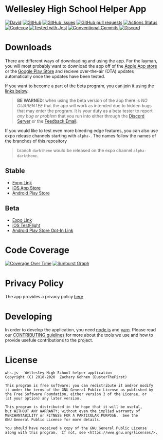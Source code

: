 # Wellesley High School Helper App

[![David](https://img.shields.io/david/whsha/whs.js.svg)](https://github.com/whsha/whs.js/network/dependencies)
[![GitHub](https://img.shields.io/github/license/whsha/whs.js.svg)](https://github.com/whsha/whs.js/blob/master/LICENSE)
[![GitHub issues](https://img.shields.io/github/issues/whsha/whs.js.svg)](https://github.com/whsha/whs.js/issues)
[![GitHub pull requests](https://img.shields.io/github/issues-pr/whsha/whs.js.svg)](https://github.com/whsha/whs.js/pulls)
[![Actions Status](https://github.com/whsha/whs.js/workflows/Build%20App/badge.svg)](https://github.com/whsha/whs.js/actions)
[![Codecov](https://img.shields.io/codecov/c/github/whsha/whs.js/master.svg)](https://codecov.io/gh/whsha/whs.js)
[![Tested with Jest](https://img.shields.io/badge/tested_with-jest-99424f.svg)](https://github.com/facebook/jest)
[![Conventional Commits](https://img.shields.io/badge/Conventional%20Commits-1.0.0-yellow.svg)](https://conventionalcommits.org)
[![Discord](https://img.shields.io/discord/521150060147245066.svg)]()

# Downloads
There are different ways of downloading and using the app. For the layman, you will most probably want to download the app off of
the [Apple App store][appstore] or the [Google Play Store][playstore] and recieve over-the-air (OTA) updates automatically once the
updates have been tested.

If you want to become a part of the beta program, you can join it using the [links below](#Beta).
> **BE WARNED:** when using the beta version of the app there is *NO GUARENTEE* that the app will work as intended due to hidden
bugs that may enter the program. It is your duty as a beta tester to report *any bug or problem* that you run into either through
the [Discord Server][discord] or the [Feedback Email][feedback-email].

If you would like to test even more bleeding edge features, you can also use expo release channels starting with `alpha-`.
The names follow the names of the branches of this repository 
> branch `darktheme` would be released on the expo channel `alpha-darktheme`.

## Stable
- [Expo Link][expo-stable]
- [iOS App Store][appstore]
- [Android Play Store][playstore]

## Beta
- [Expo Link][expo-staging]
- [iOS TestFlight][testflight]
- [Android Play Store Opt-In Link][playstore-beta]

<!-- iOS Links -->
[appstore]: https://apps.apple.com/us/app/whs-helper-app/id1488677026 "Apple App Store Link"
[testflight]: https://testflight.apple.com/join/sM9ElvxR "Apple TestFlight Link"

<!-- Android Links -->
[playstore]: https://play.google.com/store/apps/details?id=com.dusterthefirst.whs "Google Play Store Link"
[playstore-beta]: https://play.google.com/apps/testing/com.dusterthefirst.whs "Google Play Store Beta Opt-In Link"

<!-- Expo Links -->
[expo-stable]: https://exp.host/@dusterthefirst/WHS?release-channel=stable "Expo Stable link"
[expo-staging]: https://exp.host/@dusterthefirst/WHS?release-channel=staging "Expo Beta link"

<!-- Support links -->
[discord]: https://discord.gg/7q3TxUH "Support Discord"
[feedback-email]: mailto:feedback@whs.dusterthefirst.com "Feedback Email"

# Code Coverage
[![Coverage Over Time](https://codecov.io/gh/whsha/whs.js/branch/master/graphs/commits.svg)](https://codecov.io/gh/whsha/whs.js)
[![Sunburst Graph](https://codecov.io/gh/whsha/whs.js/branch/master/graphs/sunburst.svg)](https://codecov.io/gh/whsha/whs.js)

# Privacy Policy
The app provides a privacy policy [here](https://whs.dusterthefirst.com/PRIVACY)

# Developing
In order to develop the application, you need [node.js](https://nodejs.org/) and [yarn](https://yarnpkg.com/).
Please read our [CONTRIBUTING guielines](CONTRIBUTING.md) for more about the tools we use and how to provide usefule contributions to the project.

# License
    whs.js - Wellesley High School helper application
    Copyright (C) 2018-2020  Zachary Kohnen (DusterTheFirst)

    This program is free software: you can redistribute it and/or modify
    it under the terms of the GNU General Public License as published by
    the Free Software Foundation, either version 3 of the License, or
    (at your option) any later version.

    This program is distributed in the hope that it will be useful,
    but WITHOUT ANY WARRANTY; without even the implied warranty of
    MERCHANTABILITY or FITNESS FOR A PARTICULAR PURPOSE.  See the
    GNU General Public License for more details.

    You should have received a copy of the GNU General Public License
    along with this program.  If not, see <https://www.gnu.org/licenses/>.
